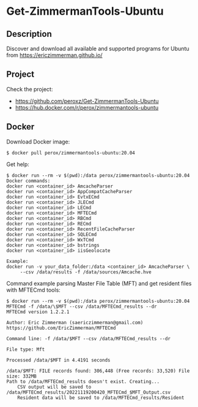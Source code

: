# Get-ZimmermanTools-Ubuntu

## Description
Discover and download all available and supported programs for Ubuntu from https://ericzimmerman.github.io/

## Project
Check the project:
- https://github.com/peroxz/Get-ZimmermanTools-Ubuntu
- https://hub.docker.com/r/perox/zimmermantools-ubuntu

## Docker
Download Docker image:
```
$ docker pull perox/zimmermantools-ubuntu:20.04
```
Get help:
```
$ docker run --rm -v $(pwd):/data perox/zimmermantools-ubuntu:20.04
Docker commands:
docker run <container_id> AmcacheParser
docker run <container_id> AppCompatCacheParser
docker run <container_id> EvtxECmd
docker run <container_id> JLECmd
docker run <container_id> LECmd
docker run <container_id> MFTECmd
docker run <container_id> RBCmd
docker run <container_id> RECmd
docker run <container_id> RecentFileCacheParser
docker run <container_id> SQLECmd
docker run <container_id> WxTCmd
docker run <container_id> bstrings
docker run <container_id> iisGeolocate

Example:
docker run -v your_data_folder:/data <container_id> AmcacheParser \
     --csv /data/results -f /data/sources/Amcache.hve
```

Command example parsing Master File Table (MFT) and get resident files with MFTECmd tools:
```
$ docker run --rm -v $(pwd):/data perox/zimmermantools-ubuntu:20.04 MFTECmd -f /data/\$MFT --csv /data/MFTECmd_results --dr
MFTECmd version 1.2.2.1

Author: Eric Zimmerman (saericzimmerman@gmail.com)
https://github.com/EricZimmerman/MFTECmd

Command line: -f /data/$MFT --csv /data/MFTECmd_results --dr

File type: Mft

Processed /data/$MFT in 4.4191 seconds

/data/$MFT: FILE records found: 306,448 (Free records: 33,520) File size: 332MB
Path to /data/MFTECmd_results doesn't exist. Creating...
	CSV output will be saved to /data/MFTECmd_results/20221119200420_MFTECmd_$MFT_Output.csv
	Resident data will be saved to /data/MFTECmd_results/Resident
```
